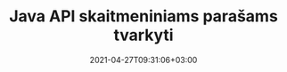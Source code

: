 ---
############################# Static ############################
layout: "product"
date: 2021-04-27T09:31:06+03:00
draft: false

product: "Signature"
product_tag: "signature"
platform: "Java"
platform_tag: "java"

############################# Head ############################
head_title: "„Java“ skaitmeninio parašo API, pridėkite el. parašą prie PDF „Word Excel“ vaizdo"
head_description: "Java skaitmeninio parašo API. Elektroninio parašo biblioteka, skirta skaitmeniniam PDF, Microsoft Word, Excel skaičiuoklių, PowerPoint pristatymų ir vaizdo dokumentų formatų pasirašymui."

############################# Header ############################
title: "Java API skaitmeniniams parašams tvarkyti"
description: "Tvarkykite el. vaizdo parašą, QR kodą, brūkšninį kodą, metaduomenis, teksto ir antspaudų tipus „Java“ programose, skirtose vaizdų ir skaitmeninių dokumentų failų formatams pasirašyti."
button:
    enable: true

############################# SubMenu ############################
submenu:
    enable: true
    
    left:
        img_alt: "GroupDocs.Signature for Java"
        image: "https://www.groupdocs.cloud/templates/groupdocs/images/product-logos/groupdocs-signature-java.png"
        product: "GroupDocs.Signature"
        platform: "Java"

    middle:
        button:
            # button loop
            - link: "#overview"
              text: "Apžvalga"

            # button loop
            - link: "#features"
              text: "funkcijos"

            # button loop
            - link: "#support"
              text: "Palaikymas"

            # button loop
            - link: "https://products.groupdocs.app/signature"
              text: "Tiesioginė demonstracija"

            # button loop
            - link: "https://purchase.groupdocs.com/pricing/signature/java"
              text: "Kainodara"

    right:
        link_download: "https://downloads.groupdocs.com/signature"
        link_learn: "https://docs.groupdocs.com/signature/java/"
        link_buy: "https://purchase.groupdocs.com"

############################# Overview ############################
overview:
    enable: true
    content: |
      GroupDocs.Signature for Java API padeda kurti Java programas su elektroninio parašo funkcija, kad būtų galima pasirašyti palaikomų formatų skaitmeninius dokumentus neįdiegiant jokios išorinės programinės įrangos. Jis palaiko manipuliavimą ir valdymą įvairių tipų el. parašais, tokiais kaip vaizdas, brūkšninis kodas, QR kodas, antspaudas, tekstas, optiniai ir metaduomenys. Visi jūsų elektroniniai verslo dokumentai, pvz., „Microsoft Office Word“, „PowerPoint“ pristatymai, „Excel“ skaičiuoklės, vaizdai ir PDF failai, gali būti pasirašyti skaitmeniniu būdu, tinkinant parašo ypatybes, pvz., šešėlis, matmenys, lygiavimas ir daugiau pagal jūsų poreikius. Skaitmeninio parašo biblioteka yra paprasta ir lengva, susidedanti iš vieno DLL failo, kurį galima lengvai integruoti į naują arba esamą Java programą.  

      Naudodami GroupDocs.Signature for Java API galite įkelti visus registruotus sertifikatus iš sistemos arba rasti esamus parašus naudodami paprastą ir išplėstinę paiešką. Galimybės dirbti su slaptažodžiu apsaugotais dokumentais, nurodant bendras parašo ypatybes (teksto dydį, neskaidrumą, pasukimą, patikrinimą, šrifto ypatybes, spalvų parinktis, puslapio numerį, plotį, viršuje, kairėje ir tt) ir įvairių tipų el. parašo diegimo palaikymas daro jį patikimu. Elektroninių parašų valdymo sprendimas skaitmeniniams dokumentams.  

      GroupDocs.Signature for Java yra suderinamas su visomis Java versijomis ir palaiko populiarias operacines sistemas (Windows, Linux, MacOS), kurios gali paleisti Java Runtime
    tabs:
      enable: true
      
      ## TAB ONE ##
      tab_one:
        description: |
          Tai yra „GroupDocs.Signature“ savybių, skirtų „Java“, apžvalga:
      
        right:
          enable: true
          icon: "fab fa-html5"
          title: "Parašo tipai"
          content: |
            * Teksto parašas
            * Vaizdo parašas
            * Skaitmeniniai parašai
            * QR kodo parašas
            * Brūkšninio kodo parašas
            * Antspaudas Parašas
            * Formos lauko parašas
      
      ## TAB TWO ##
      tab_two:
        description: |
          „Java“ elektroninio pasirašymo API palaiko [dokumentų failų formatus](https://docs.groupdocs.com/signature/java/supported-document-formats/), kaip nurodyta toliau.

        left:
          enable: true
          table:
            # table loop
            - title: "Microsoft Office"
              content: |
                * **Word:** DOC, DOCX, DOCM, DOT, DOTX, DOTM, RTF, TXT
                * **Excel:** XLS, XLSX, XLSM, XLSB, XLTM, XLT, XLTM, XLTX, XLAM, SXC, SpreadsheetML
                * **PowerPoint:** PPT, PPTX, PPS, PPSX, PPSM, POT, POTM, POTX, PPTM

        right:
          enable: true
          table:
            # table loop
            - title: "Images & Other Formats"
              content: |
                * **Vaizdai**: JPG, BMP, PNG, TIFF, GIF, DCM, WEBP
                * **OpenDocument**: ODT, OTT, OTS, ODS, ODP, OTP, ODG
                * **Jpeg2000**: JP2, JPF, JPX, J2K, J2C, JPM
                * **Metafailai**: EMF, WMF, CMX
                * **Nešiojami**: PDF
                * **Keičiama vektorinė grafika**: CDR, SVG
                * **Adobe Photoshop**: PSD
                * **Kiti**: DJVU

      ## TAB THREE ##
      tab_three:
        description: |
          GroupDocs.Signature for Java palaiko šias operacines sistemas, karkasus ir paketų tvarkykles:
        
        left:
          enable: true
          table:
            # table loop
            - icon: "fab fa-windows"
              title: "Operacinės sistemos"
              content: |
                * Microsoft Windows Desktop
                * Microsoft Windows Server
                * Linux
                * MacOS

            # table loop
            - icon: "fas fa-code"
              title: "Palaikomi karkasai"
              content: |
                * Java 7 (1.7) and above

        right:
          enable: true
          table:
            # table loop
            - icon: "fas fa-cogs"
              title: "Plėtros aplinkos"
              content: |
                * NetBeans
                * IntelliJ IDEA
                * Eclipse
            # table loop
            - icon: "fas fa-tools"
              title: "Sukurkite automatizavimo įrankį"
              content: |
                * Maven

############################# Features ############################
features:
    enable: true
    title: "GroupDocs.Parašas, skirtas Java funkcijoms"

    feature:
      # feature loop
      - icon: "fas fa-copy"
        content: "Kurkite, skaitykite, keiskite, slėpkite ir ištrinkite el. parašus iš palaikomų dokumentų formatų"

      # feature loop
      - icon: "fas fa-eye"
        content: "Prieiga prie pasirašyto dokumento iš srauto, santykinio kelio arba absoliutaus kelio"

      # feature loop
      - icon: "fas fa-bolt"
        content: "Taikyti teksto parašą dokumentams, skaičiuoklėms, pristatymams, vaizdams ir PDF failams"
      
      # feature loop
      - icon: "fas fa-file-powerpoint"
        content: "Pridėkite teksto parašą kaip komentarą, lipduką, vaizdą prie PDF failų, taip pat sukonfigūruokite stilių ir spalvą"

      # feature loop
      - icon: "fas fa-code"
        content: "Pasirašykite PDF dokumentą, vaizdo failą ir gaukite išvestį skirtingu failo formatu"

      # feature loop
      - icon: "fas fa-cloud"
        content: "Skaitmeniniu būdu pasirašykite vaizdus naudodami tekstinį parašą kaip vandens ženklą ir pridėkite skaidrumą, pasukimą prie el. parašo"

      # feature loop
      - icon: "fas fa-remove-format"
        content: "Ieškokite sertifikatų ir pasirašykite „Microsoft Word“, „Excel“ ir PDF dokumentus naudodami skaitmeninius sertifikatus"

      # feature loop
      - icon: "fas fa-comment-slash"
        content: "Pasirašykite teksto apdorojimo dokumentų formatus su vietinio teksto vandens ženklais"

      # feature loop
      - icon: "fas fa-location-arrow"
        content: "Naudokite QR kodą, brūkšninį kodą norėdami pasirašyti žodį, skaidrę, langelį, PDF ir vaizdo failus"

      # feature loop
      - icon: "fas fa-border-all"
        content: "Konfigūruokite ir pritaikykite antspaudų parašus saugiems palaikomiems failų formatams"

      # feature loop
      - icon: "fas fa-wrench"
        content: "Nustatykite ir priskirkite vaizdo parašus dokumentams, skaičiuoklėms, pristatymams, vaizdams ir PDF failams"

      # feature loop
      - icon: "fas fa-columns"
        content: "Konfigūruokite parašo ypatybes, pvz., išvaizdą ir pojūtį, paraštes, lygiavimą ir kt."

      # feature loop
      - icon: "fas fa-file-word"
        content: "Taikykite skaitmeninį parašą slaptažodžiu apsaugotam dokumentui"

      # feature loop
      - icon: "fas fa-envelope"
        content: "Atlikite PDF dokumentų teksto patikrinimą naudodami parašo tvarkyklę"

      # feature loop
      - icon: "fas fa-print"
        content: "Skaitmeninis Word, Cell, PDF dokumentų tikrinimas naudojant .CER ir .PFX sertifikatų talpyklas"

      # feature loop
      - icon: "fas fa-file-archive"
        content: "Nurodykite skirtingus PDF teksto parašų matavimo vienetų tipus (pvz., milimetrus, pikselius ir kt.)"

      # feature loop
      - icon: "fas fa-lock"
        content: "Gaukite dokumento informaciją naudodami failą arba URL – pridėkite formos laukų parašus prie PDF dokumentų"

      # feature loop
      - icon: "fas fa-file-code"
        content: "Pridėkite tinkintą duomenų objektą, įterptąją VCard, el. paštą, EPC, MeCard arba įvykio objektą prie QR kodo"
      
      # feature loop
      - icon: "fas fa-fill-drip"
        content: "Skirtingų šepetėlių stilių taikymas parašams, pvz., gradiento, radialinio, vientiso ir tekstūros teptukas"

      # feature loop
      - icon: "fas fa-file-excel"
        content: "Pasirašykite dokumentą, esantį FTP arba Azure Cloud Storage"

      # feature loop
      - icon: "fas fa-heading"
        content: "Nustatykite teksto lygiavimą dokumentų, skaidrių, vaizdų ir PDF failų formose"

      # feature loop
      - icon: "fas fa-project-diagram"
        content: "Ieškokite, patikrinkite ir skaitmeniniu būdu pasirašykite „PowerPoint“ pristatymo dokumentus"

      # feature loop
      - icon: "fas fa-cube"
        content: "Įdėkite parašą naudodami pikselius langelių dokumentuose ir nustatykite teksto padėtį antspaudo parašams"

      # feature loop
      - icon: "fab fa-uncharted"
        content: "Įdiekite stačiakampį antspaudą su užapvalintais kampais"

       # feature loop
      - icon: "fab fa-uncharted"
        content: "Išplėskite brūkšninio kodo ir QR kodo parašus vaizdo duomenų turiniu"

       # feature loop
      - icon: "fab fa-uncharted"
        content: "Pridėkite šifruotus metaduomenų parašus dirbdami su pasirašymo ir paieškos parinktimis"

       # feature loop
      - icon: "fab fa-uncharted"
        content: "Įterpkite pasirinktinius objektus į metaduomenų parašus „Word“, „Excel“ ir pristatymuose"

    more_feature:
      # more_feature_loop
      - title: "Lengvai konfigūruokite ir pritaikykite el. parašus"
        content: |
          GroupDocs.Signature for Java API leidžia konfigūruoti ir pridėti el. parašus prie palaikomų dokumentų formatų. Toliau pateikiamas kodo pavyzdys, parodantis, kaip paprasta PDF failui pritaikyti tekstinį parašą:

          ```java
          Signature signature = new Signature("sample.pdf");

          TextSignOptions options = new TextSignOptions("John Smith");
          // nustatyti parašo poziciją
          options.setLeft(100);
          options.setTop(100);
          
          // nustatyti parašo stačiakampį
          options.setWidth(100);
          options.setHeight(30);

          // nustatyti teksto spalvą ir šriftą
          options.setForeColor(Color.RED);
          SignatureFont signatureFont = new SignatureFont();
          signatureFont.setSize(12);
          signatureFont.setFamilyName("Comic Sans MS");
          options.setFont(signatureFont);
          options.setSignatureImplementation(TextSignatureImplementation.Sticker)

          // pasirašyti dokumentą į bylą
          signature.sign("sample_signed.pdf", options);
          ```

      # more_feature_loop
      - title: "Palaikomi el. parašo brūkšninio kodo kodavimo tipai"
        content: |
          Naudodami GroupDocs.Signature for Java API galite pritaikyti brūkšninio kodo ir QR kodo parašus palaikomiems failų formatams. GroupDocs.Signature for Java palaiko daugybę brūkšninio kodo kodavimo tipų, kad atitiktų daugumą reikalavimų. Palaikomi brūkšninio kodo kodavimo tipai: kodas 11, kodas 128, kodas 16K/32, duomenų juostos kodai, GS1 kodo blokas, ISBN, ISMN, ISSN, ITF16, Pdf147, EAN8, EAN13, EAN14, UPCA, UPCE, ITF14 ir kodas39. Kodas39 Išplėstas.

          Panašiai GroupDocs.Signature for Java API leidžia naudoti QR kodo tipus, pvz., QR, Aztec ir Data Matrix. Palaikomi QR kodo kodavimo tipai: Aztec, DataMatrix, GS1 DataMatrix ir GS1 QR.

      # more_feature_loop
      - title: "Ieškoti parašų ir sertifikatų"
        content: |
          Naudodami GroupDocs.Signature, skirtą Java API, galite ieškoti QR kodo ir brūkšninio kodo parašų bet kuriame dokumente, pristatyme, skaičiuoklėje, paveikslėlyje, taip pat PDF faile ir gauti paieškos rezultatą. Taip pat galite ieškoti pasirinktinių duomenų objektų iš dokumentų, pasirašytų QR kodo parašu, taip pat ieškoti standartinių VCard ir el. pašto objektų iš dokumentų, pasirašytų QR kodu. Taip pat palaikomas QR kodo parašų užšifruoto teksto tikrinimas ir metaduomenų parašo paieška PDF dokumentuose. Taikykite papildomus paieškos kriterijus Words & Cells dokumentų skaitmeniniams parašams.  

          Paieškos parinktis taip pat galima rasti „Word“ dokumentų, skaidrių ir skaičiuoklių metaduomenų parašui, o PDF dokumentų paieška formos lauke.

      # more_feature_loop
      - title: "Konfigūruokite el. parašo ypatybes"
        content: |
          Siekiant pagerinti galutinių naudotojų UX, GroupDocs.Signature for Java API suteikia daug ypatybių, kurias galima gana lengvai konfigūruoti. Galite nustatyti šrifto ir spalvų parinktis (fono spalva, priekinio plano spalva, paryškintas, kursyvas, pabrauktas, šriftų šeima, šrifto dydis ir tt), fono ir kraštinės parinktis (fono spalva, fono skaidrumas, kraštinės spalva, kraštinės brūkšnio stilius, kraštinės svoris, Kraštinių skaidrumas ir tt), parašo paraštės (kairė, viršuje, plotis, aukštis, užpildymas ir tt) ir vaizdo parašo srities bei parašo lygiavimo nustatymas (horizontalus lygiavimas, vertikalus lygiavimas ir tt).

############################# Support ############################
support:
    enable: true

############################# Solutions ############################
solutions:
    enable: true
    title: "GroupDocs.Signature siūlo dokumentų peržiūros API kitoms populiarioms kūrimo aplinkoms"

    solution:
        # solution loop
        - img_alt: "GroupDocs.Signature for .NET"
          image: "https://www.groupdocs.cloud/templates/groupdocs/images/product-logos/groupdocs-signature-net.png"
          product: "GroupDocs.Signature"
          platform: ".NET"
          link: "/signature/net/"

############################# Back to top ###############################
back_to_top:
  enable: true
---